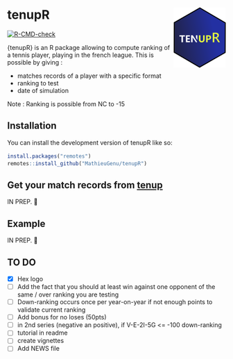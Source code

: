 
<!-- README.md is generated from README.Rmd. Please edit that file -->

# tenupR <img src="man/Figures/hex_logo.png" align="right" width="120" />

<!-- badges: start -->

[![R-CMD-check](https://github.com/MathieuGenu/tenupR/actions/workflows/R-CMD-check.yaml/badge.svg)](https://github.com/MathieuGenu/tenupR/actions/workflows/R-CMD-check.yaml)

<!-- badges: end -->

{tenupR} is an R package allowing to compute ranking of a tennis player,
playing in the french league. This is possible by giving :

- matches records of a player with a specific format
- ranking to test
- date of simulation

Note : Ranking is possible from NC to -15

## Installation

You can install the development version of tenupR like so:

``` r
install.packages("remotes")
remotes::install_github("MathieuGenu/tenupR")
```

## Get your match records from [tenup](https://tenup.fft.fr/)

IN PREP. :construction:

## Example

IN PREP. :construction:

## TO DO

- [x] Hex logo
- [ ] Add the fact that you should at least win against one opponent of
  the same / over ranking you are testing
- [ ] Down-ranking occurs once per year-on-year if not enough points to
  validate current ranking
- [ ] Add bonus for no loses (50pts)
- [ ] in 2nd series (negative an positive), if V-E-2I-5G \<= -100
  down-ranking
- [ ] tutorial in readme
- [ ] create vignettes
- [ ] Add NEWS file
